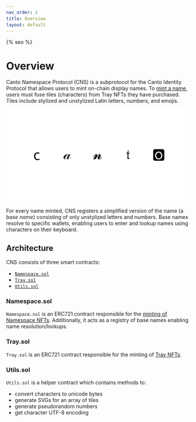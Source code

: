 ```yaml
---
nav_order: 1
title: Overview
layout: default
---
```

{% seo %}
# Overview

Canto Namespace Protocol (CNS) is a subprotocol for the Canto Identity Protocol that allows users to mint on-chain display names. To [mint a name](fusing.md), users must fuse tiles (characters) from Tray NFTs they have purchased. Tiles include stylized and unstylized Latin letters, numbers, and emojis.

![Example Name](assets/sample_name.svg)

For every name minted, CNS registers a simplified version of the name (a *base name*) consisting of only unstylized letters and numbers. Base names resolve to specific wallets, enabling users to enter and lookup names using characters on their keyboard.

## Architecture

CNS consists of three smart contracts:

* [`Namespace.sol`](https://github.com/mkt-market/canto-namespaces-protocol/blob/master/src/Namespace.sol)
* [`Tray.sol`](https://github.com/mkt-market/canto-namespaces-protocol/blob/master/src/Tray.sol)
* [`Utils.sol`](https://github.com/mkt-market/canto-namespaces-protocol/blob/master/src/Utils.sol)

### Namespace.sol

`Namespace.sol` is an ERC721 contract responsible for the [minting of Namespace NFTs](fusing.md). Additionally, it acts as a registry of base names enabling name resolution/lookups.

### Tray.sol

`Tray.sol` is an ERC721 contract responsible for the minting of [Tray NFTs](trays.md).

### Utils.sol

`Utils.sol` is a helper contract which contains methods to:

* convert characters to unicode bytes
* generate SVGs for an array of tiles
* generate pseudorandom numbers
* get character UTF-8 encoding